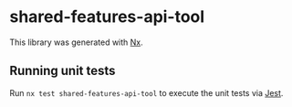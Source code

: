 # shared-features-api-tool

This library was generated with [Nx](https://nx.dev).

## Running unit tests

Run `nx test shared-features-api-tool` to execute the unit tests via [Jest](https://jestjs.io).
